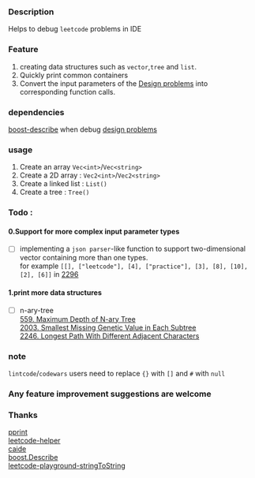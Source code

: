 ### Description

Helps to debug `leetcode` problems in IDE

### Feature
1. creating data structures such as  `vector`,`tree` and `list`.  
2. Quickly print common containers
3. Convert the input parameters of the [Design problems](https://leetcode.com/tag/design/) into corresponding function calls.

### dependencies 
[boost-describe](https://www.boost.org/doc/libs/develop/libs/describe/) when debug [design problems](https://leetcode.com/tag/design/)
### usage
1. Create an array `Vec<int>`/`Vec<string>`
2. Create a 2D array : `Vec2<int>`/`Vec2<string>`
3. Create a linked list : `List()`
4. Create a tree : `Tree()`


### Todo :   

#### 0.Support for more complex input parameter types
- [ ] implementing a `json parser`-like function to support two-dimensional vector containing more than one types.   
for example `[[], ["leetcode"], [4], ["practice"], [3], [8], [10], [2], [6]]` in  [2296](https://leetcode.com/problems/design-a-text-editor/)  

#### 1.print more data structures
- [ ] n-ary-tree   
  [559. Maximum Depth of N-ary Tree](https://leetcode.com/problems/maximum-depth-of-n-ary-tree/)    
  [2003. Smallest Missing Genetic Value in Each Subtree](https://leetcode.com/problems/smallest-missing-genetic-value-in-each-subtree/)   
  [2246. Longest Path With Different Adjacent Characters](https://leetcode.com/problems/longest-path-with-different-adjacent-characters/)  
<!--
#### 2. To improve the debugging experience for grid and tree problems，Add a [natvis](https://www.cnblogs.com/X-Jun/p/8040916.html) file to modify the display in the locals window    
  1. For linked lists, add a display similar to std::list    
  2. For tree, the value of the pointer itself should be hidden, and only the member data `val` should be displayed.  
  If there are left and right sub-objects:  
    if it is nullptr, only null should be displayed.   
    If it has a value, only `val` should be displayed.    
  3. The two-dimensional grid displays its index in the form of [y,x].  
  -->
### note
`lintcode`/`codewars` users need to replace `{}` with `[]` and `#` with `null`  
<!-- fmt对map的打印很丑，不用它 -->
### Any feature improvement suggestions are welcome

### Thanks
[pprint](https://louisdx.github.io/cxx-prettyprint/)  
[leetcode-helper](https://github.com/luckystone60/leetcode-helper)  
[caide](https://github.com/slycelote/caide/issues/50)  
[boost.Describe](https://www.boost.org/doc/libs/develop/libs/describe/doc/html/describe.html#example_json_rpc)  
[leetcode-playground-stringToString](https://leetcode.cn/playground/new/empty)
